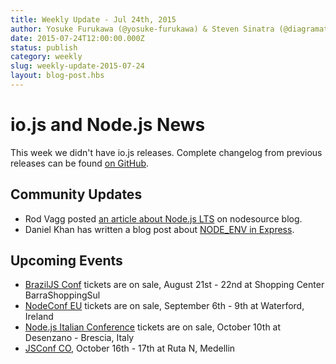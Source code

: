 ```yaml
---
title: Weekly Update - Jul 24th, 2015
author: Yosuke Furukawa (@yosuke-furukawa) & Steven Sinatra (@diagramatics)
date: 2015-07-24T12:00:00.000Z
status: publish
category: weekly
slug: weekly-update-2015-07-24
layout: blog-post.hbs
---
```


# io.js and Node.js News
This week we didn't have io.js releases. Complete changelog from previous releases can be found [on GitHub](https://github.com/nodejs/node/blob/master/CHANGELOG.md).

## Community Updates

* Rod Vagg posted [an article about Node.js LTS](https://medium.com/@nodesource/essential-steps-long-term-support-for-node-js-8ecf7514dbd) on nodesource blog.
* Daniel Khan has written a blog post about [NODE_ENV in Express](http://apmblog.dynatrace.com/2015/07/22/the-drastic-effects-of-omitting-node_env-in-your-express-js-applications/).

## Upcoming Events

* [BrazilJS Conf](http://braziljs.com.br/) tickets are on sale, August 21st - 22nd at Shopping Center BarraShoppingSul
* [NodeConf EU](http://nodeconf.eu/) tickets are on sale, September 6th - 9th at Waterford, Ireland
* [Node.js Italian Conference](http://nodejsconf.it/) tickets are on sale, October 10th at Desenzano - Brescia, Italy
* [JSConf CO](http://www.jsconf.co/), October 16th - 17th at Ruta N, Medellin
